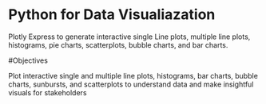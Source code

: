 # Python for Data Visualiazation
 Plotly Express to generate interactive single Line plots, multiple line plots, histograms, pie charts, scatterplots, bubble charts, and bar charts.

#Objectives

Plot interactive single and multiple line plots, histograms, bar charts, bubble charts, sunbursts, and scatterplots to understand data and make insightful visuals for stakeholders
